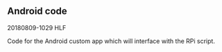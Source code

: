 ## Android code

20180809-1029 HLF

Code for the Android custom app which will interface with the RPi script.
